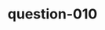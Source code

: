 ---
layout: question
title: question-010
number: 10
question: Name a famous wizard.
answer1: Harry Potter | 37
answer2: Merlin | 26
answer3: Gandalf | 11
answer4: Dr. Strange | 9
answer5: The Wizard of Oz | 8
answer6: Voldemort | 3
answer7: Newt Scamander | 2
answer8:
answer9:
answer10:
---